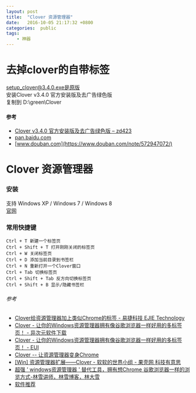 ```yaml
---
layout: post
title:  "Clover 资源管理器"
date:   2016-10-05 21:17:32 +0800
categories:  public
tags:
    - 神器
---
```


# 去掉clover的自带标签 #

setup_clover@3.4.0.exe是原版  
安装Clover v3.4.0 官方安装版及去广告绿色版  
复制到 D:\green\Clover
#### 参考 ####

* [Clover v3.4.0 官方安装版及去广告绿色版 – zd423](http://www.zdfans.com/596.html)
* [pan.baidu.com](https://pan.baidu.com/s/1jIknQdC)
* [www.douban.com](https://www.douban.com/note/572947072/)
# Clover 资源管理器 # 

### 安装 ###
支持 Windows XP / Windows 7 / Windows 8  
[官网](http://cn.ejie.me/)

### 常用快捷键 ###

	Ctrl + T 新建一个标签页
	Ctrl + Shift + T 打开刚刚关闭的标签页
	Ctrl + W 关闭标签页
	Ctrl + D 添加当前目录到书签栏
	Ctrl + N 重新打开一个Clover窗口
	Ctrl + Tab 切换标签页
	Ctrl + Shift + Tab 反方向切换标签页
	Ctrl + Shift + B 显示/隐藏书签栏

###### 参考 ######

* [Clover给资源管理器加上类似Chrome的标签 - 易捷科技 EJIE Technology](http://cn.ejie.me)
* [Clover - 让你的Windows资源管理器拥有像谷歌浏览器一样好用的多标签页！ - 异次元软件下载](http://www.iplaysoft.com/clover.html)
* [Clover - 让你的Windows资源管理器拥有像谷歌浏览器一样好用的多标签页！ - EUI](http://www.eui.cc/762.html)
* [Clover -- 让资源管理器变身Chrome](http://www.conanforever22.com/软件推荐/2016/09/28/introduction-to-clover.html)
* [[Win] 资源管理器扩展——Clover - 软软的世界小组 - 果壳网 科技有意思](https://www.guokr.com/post/605034/)
* [超强 ' windows资源管理器 ' 替代工具，拥有想Chrome 谷歌浏览器一样的浏览方式-林雪讲师，林雪博客，林大雪](http://www.linxue.net/source/tools-clover)
* [软件推荐](http://www.conanforever22.com/tag.html#软件推荐)